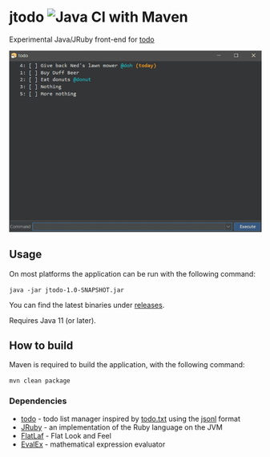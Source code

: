 # jtodo ![Java CI with Maven](https://github.com/gaborbata/jtodo/workflows/Java%20CI%20with%20Maven/badge.svg)

Experimental Java/JRuby front-end for [todo](https://github.com/gaborbata/todo)

![jtodo](https://raw.githubusercontent.com/gaborbata/jtodo/master/jtodo.gif)

## Usage

On most platforms the application can be run with the following command:

`java -jar jtodo-1.0-SNAPSHOT.jar`

You can find the latest binaries under [releases](https://github.com/gaborbata/jtodo/releases).

Requires Java 11 (or later).

## How to build

Maven is required to build the application, with the following command:

`mvn clean package`

### Dependencies

* [todo](https://github.com/gaborbata/todo) - todo list manager inspired by [todo.txt](http://todotxt.org) using the [jsonl](http://jsonlines.org) format
* [JRuby](https://github.com/jruby/jruby) - an implementation of the Ruby language on the JVM
* [FlatLaf](https://github.com/JFormDesigner/FlatLaf) - Flat Look and Feel
* [EvalEx](https://github.com/uklimaschewski/EvalEx) - mathematical expression evaluator
